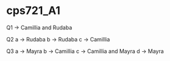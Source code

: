 # cps721_A1

Q1 -> Camillia and Rudaba

Q2 
    a -> Rudaba
    b -> Rudaba
    c -> Camillia

Q3 
    a -> Mayra
    b -> Camillia
    c -> Camillia and Mayra
    d -> Mayra

